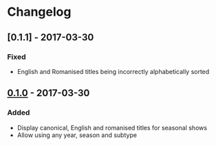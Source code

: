 # Changelog

## [0.1.1] - 2017-03-30

### Fixed

- English and Romanised titles being incorrectly alphabetically sorted

## [0.1.0] - 2017-03-30

### Added

- Display canonical, English and romanised titles for seasonal shows
- Allow using any year, season and subtype

[0.1.0]:https://github.com/wopian/hibari/compare/8c9257db7d4d1adced8a8e9d4f3ad3975e56cd12...0.1.0
